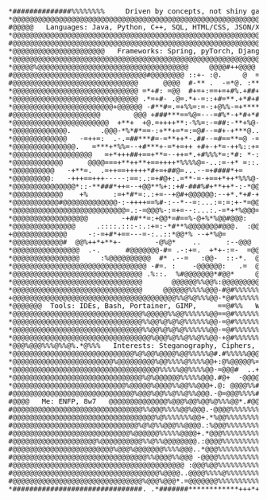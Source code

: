 <pre>
*##############%%%%%%%%     Driven by concepts, not shiny gadgets     %%%######%#########*###******=
*@@@@@@@@@@@@@@@@@@@@@@@@@@@@@@@@@@@@@@@@@@@@@@@@@@@@@@@@@@@@@@@@@@@@@@@@%@@@@@@@@@@@@@@@@@@@@@@@@@*
#@@@@@   Languages: Java, Python, C++, SQL, HTML/CSS, JSON/XML   @@@@@@@@@@@@@@@@@@@@@@@@@@@@@@@@@@*
*@@@@@@@@@@@@@@@@@@@@@@@@@@@@@@@@@@@@@@@@@@@@@@@@@@@@@@@@@@@@@@@@@@@@@@@@%@@@@@@@@@@@@@@@@@@@@@@@@@*  
#@@@@@@@@@@@@@@@@@@@@@@@@@@@@@@@@@@@@@@@@@@@@@@@@@@@@@@@@@@@@@@@@@@@@@%@@@@@@@@@@%@@@@@@@@@@@@@@@@@*
*@@@@@@@@@@@@@@@@@@@@@@   Frameworks: Spring, pyTorch, Django, Bootstrap   @@@@@@@@@@@@%%@@@%@@@@@@*
*@@@@@@@@@@@@@@@@@@@@@@@@@@@@@@@@@@@@@@@@@@@@@@@@@@@@@@@@@@@@@@@@@@@@@@@@%@@@@@@@@@@@@@@@@@@@@@@@@@*  
*@@@@@%@@@@@@@@@@@@@@@@@@@@@@@@@@@@@@@@@@@@     @@@@#++@@@@     @@@%%%@@@@@@@@@@@@@@@@%@@@@@@@@@@@@*
#@@@@@@@@@@@@@@@@@@@@@@@@@@@@@@@@#@@@@@@@@ ::+- :@.     @  ==*+.@@@@@@@@@@@@@@@%%@@%%%%@@@@@@@@@@@@*
#@@@@@@@@@@@@@@@@@@@@@@@@@@@@@@      @@@@  #-** .  -=*@. :**+#-:@@@@@@@@%@@@@@@@@@@@@@@@%%%@%@@@@@@*
*@@@@@@@@@@@@@@@@@@@@@@@@@@@@@@ =*+#: =@@  #+=+:==+=+#%.+##+#+*@@@% @@@@@@@@@@@@@@@%@@@@@@@@@@@@%@@*
*@@@@@@@@@@@@@@@@@@@@@@@@@@@@@@ .*=+#- .@=.*+-=::+#=**.+*#+#*+%+     =    @@%%%@%%@@@@@@%@@%@@@@@@@*
*@@@@@@@@@@@@@@@@@@@@@@@@+@@@@@@ -#**#=.=+%%=:=-:+@%%-=+******-:.-=+-. ..  @@@%%@%@@@@@@@@@@@@%%%@%*
#@@@@@@@@@@@@@@@@@@@@@        @@@ +###***==%@=---=#%*-+*#+*#==.:==--:.-#  @@@@@@@@@@%%%@%%@@@@@@@@@*
*@@@@@@@@@@@@@@@@@@@@@@@  +**+  +@.=++++**:-%%=:-=##:-**+%@-..=---:::++  @@@%@@@@@@%%@@@%@@@%@@@@%@+
*@@@@@@@@@@@@@.       .@@@-*%*#*==-:+**+=*=:=@#--=#+-+***@..:*-+=-:=*:  @@@@@@@@@@@@@@%@%%%%@@@@@@@*
*@@@@@@@@@@@@@   -=++=:  .-.=##***#=-=**++*-.##--=#==**=@ -=+---.:=*  -@@@+.     @@@%%%@@@@@@@@%%@@+
*@@@@@@@@@@@@@@@.   =***+*%%=--+#***+-=*+=++ +#+-+*=-++%::+=-:-:-++. @@:         @@@@@@@@%%@%%@@@@%+
*@@@@@@@@@@@@@@@@@@@   =+*+++##+==+**=--++=*.+#%%%*=:*#: *-:----+- *@    .     @@@@%%@%%%%@@@@%@%@@+
*@@@@@@@@@@@@      @@@@===+**++**+==++++*%%%%@=-..:=-+* =::.::==.=%*= ::    @@@@@@%@%@%@@@@%@@@@@@%+
*@@@@@@@@@@   -+**=.  .=++==+++++*#+=+##@=...--=+####*+=    .+--#*....   *@@@@@%%%%%%%@%%%%@%%%%%%@+
*@@@@@@@@@:   -+++==+++-----:==:.:=+#@+:.=**-=-+==+*++*%%%@-:*%=. ..   @@@@@%%%%%%%%@%%%%%@@@%%@%%@+
*@@@@@@@@@@@@@@@*::-**###*++=--+@@**%+::+#-###%#+**++*-:-*@@@  .::   @@@@%%%%%%@%%%%%%%@%%%@@%@%@@@+
*@@@@@@@@@@@@    +%      :=+*#*=:.:+=--+@#+@@@@@@:--+*.*+#-+: :=. -@@@@@@%%%%%%%%%%%@%%%%%%%%%%%%%%+
*@@@@@@@@@@@#@@@@@@@@@@@@@-:-++++==%#-:--*--=:...:=:=:+-*=@@@-...@@@@@@@@@@@@%%@%%%%%%%@%%@@%%@%%%@+
*@@@@@@@@@@@@@@@@@@@@@@@@@@@=.:-=@@@%-:=+=--:...:.-=*+*%@@@=   -:       . -@@@@%%%%@%%%%%%%%%%@%%%@=
*@@@@@@@@@@@@@@@@@@        -+##**=:+@@*=#==%-@+%*%@@#@@@:    +***#%%@%+:     #@@%%%%%%%%%%%%%%%%@%%=
*@@@@@@@@@@@@@@@     .::::.:::-:.:+=:-*#**%@@@@@@@#@@@.  :@@@@*-.    ..-=+*-  +@%%%%%%%%%%%%@%%%@%%=
+@@@@@@@@@@@@@     -:-=+#*+==---=-:..::*@@*% --+*%@=        ..:#@@@@@%++=:-*@@@@%%%%%@%%%%%%%%%%%%%=
*@@@@@@@@@@@@#  @@%++*+**+-        -@%@*    ..      :--@@@       .@@@@@@@@@@@@@%%%%%%%%%%%%%%%%%@%%=
*@@@@@@@@@@@@@@@@  .-.      #@@@@@@@-#= .-:+=.  +*+-:=-  =@@@.    #@@@%%%%%%%%%%%%%%%%%%@%%%%%%%%%%=
*@@@@@@@@@@@@@@@@     :%@@@@@@@@@@  #* .--=   :@@-  ::-*.  @@@@@@@@@%%%%@%%%%%%%%%%%%%%%%%%%%%%%%%%=
*@@@@@@@@@@@@@@@@@@@@@@@@@@@@@@@@ -#=. :    -@@@@@@:   .=  @@%#%%%%%%%%%%%%%%%%%%%%%%%%%%%%%%%%%%%@=
*@@@@@@@@@@@@@@@@@@@@@@@@@@@@@@@ .%::.  %#@@@@@@@*#@@*     @@%%%%%%%%%%%%%%%%%%@%%%%%%%%%%%%%%%%%%%=
*@@@@@@@@@@@@@@@@@@@@@@@@@@@@@@@       @@@@@@%%@@%:@@@@@@@@@%%%%%%%%%%%%%%%%%%%%%%%%%%@%%%%%%%%%@%%=
*@@@@@@@@@@@@@@@@@@@@@@@@@@@@@@@     @@@@@@%%%%@@@-#@#%%%%%%%%%%%%%%%%%%%%%%%%%%%%%%%%@%%%%%%%%%%%%=
+@@@@@@@@@@@@@@@@@@@@@@@@@@@@@@@@@@@@@@@%%@%@%%%@@-*@#%%%%%%%%%%%%%%%%%%%%%%%%%%%%%%%%%%%%%%%%%%%@%=
*@@@@@@@  Tools: IDEs, Bash, Portainer, GIMP,     ==@#%%   Wireshark, ALM Octane, Confluence   %%%%=
*@@@@@@@@@@@@@@@@@@@@@@@@@@@@@@@%@@@@@%%@@%%%%%%@@==@#%%%%%%%%%%%%%%%%#%######%%%%%%%%%@@%%%%%%%@%%=
*@@@@@@@@@@@@@@@@@@@@@@@@@@@@@@@%%@@%@%@%@%%%%%%@@-=@#%%%%%%%%%#%############%%%%#%%%%%%%%@@%%%%@%%+
*@@@@@@@@@@@@@@@@@@@@@@@@@@@@@@@%%@@%@%@%@%%%%%%@@-=@#%%%%%%%%%#%############%%%%#%%%%%%%%@@%%%%@%%+
*@@@@@@@@@@@@@@@@@@@@@@@@@@@@@@@@@%@@@%@%%@%%@%%@@-+@#%%%%%%%%%#%##########%###%%%%%%%%%%%%%%%%%%%%=
*@@@%@@@%%%@%%@%.*@%%%   Interests: Steganography, Ciphers, OSINT, Audiophile   %##%%#%#%#%%@%%%@%%=
*@@@@@@@@@@@@@@@@@@@@@@@@@@@@@%@%@@%@@@@%@@%%%%%@#.#%%%%%@@@@@@%#######%%%#%#%###%%%%%%%%%%%%%@%@%@=
*@@@@@@@@@@@@@@@@@@@@@@@@%@@@@@@@@@%@@%%%%@%%%%@@+:@%@@@@@%=-==*%%%##%#########%%%%%%%%%%%%%%%%%%%@=
*@@@@@@@@@@@@@@@@@@@@@@@@@@@@@@@@@@@%%%%%@@%%%%@@-=@@@#  ..+%@%**#%#############%%%%%%%%%%%%%%%@@%@=
*@@@@@@@@@@@@@@@@@@@@@@@@@@@@@@@%@%@@@@@@%%%%%@@@.#@+  -@@@@%%%%%%#########%%%%%%%%%%%%%%%%%%%@%%%%+
*@@@@@@@@@@@@@@@@@@@@@@@@@@@%@@@@@%@@@@%%@@%%@@@+.@: @@@@%%################%%%%#%%%%#%%%%%%%%%%@%%@+
#@@@@@@@@@@@@@@@@@@@@@@@@@@@@@%@@@%@@%%@%%@%%@@@.-@=@@@%%%%###########%#%%%%%%%%%%%%#%%%%%%%%%%%%%%+
#@@@@   Me: ENFP, 8w7   @@@@@@@@@@@@@@%@@@%@@%@@%@%%%@@*.#@@@@%%%%%%%%%%%%%%%%%%%#%%%%%%%%%@%%@%%@@+
#@@@@@@@@@@@@@@@@@@@@@@@@@@@@@@@%%@@@%%%%@@%@@@.-@@@@%%%%%%%%%%%%%%%%%%%%###%%%%%%%%%%%%%%%%%%%%%@%+
#@@@@@@@@@@@@@@@@@@@@@@@@@@@@@@@@@@%@%%%%%%%@@+.*%@@%%%%%%%%%%%%#####%%%%%%%%%%%%%##%%%%%%%%%%@@@%%+
#@@@@@@@@@@@@@@@@@@@@@@@@@@@@@@%@%@%%@@@%%@@@@.:%@@@%%%%%%%%%%%%%%%%%%####%%%%%####%%%%%%%%%%%%%%%%+
#@@@@@@@@@@@@@@@@@@@@@@@@@@@@%@@@@@@%%%%%@@@@+.*@@@%%%%%%%%%%%%%%#%#########%##%##%%%%%%%%%%%%%%%@@+
#@@@@@@@@@@@@@@@@@@@@%@@@@@@@@@@%%@%%@@@@@@@@.:@@@@%%%%%%%%%%%%%%%%%#%%#%%%#####%%%%%%%@@@@%%@%@%@@+
#@@@@@@@@@@@@@@@@@@@@@@@@%@@@%@@@@@@@%%%%@@@..*@@@%%%%%%%%%%%%%%%%%%%%%#%%#%%%%%%%%%@%%%%%%%%%@%%%@+
#@@@@@@@@@@@@@@@@@@@@@@@@@@@@@@@@%%@@@@%%@@@ -@@@@%%%%%%%%%%%%%%%%%%%%%%%%%%%%%%%%%@%%%%@@%@%@%%@%%+
#@@@@@@@@@@@@@@@@@@@@@@@@@@@@@@@@@@@@@@@@@ :@@@%@@%%%%%%%%%%%%%%%%%%%%%%%%%%%%%%%%%%%%%%%%@@%%@%%@%+
#@@@@@@@@@@@@@@@@@@@@@@@@@@@@@@@@@@@%@@@@..@@@@%%%%@%%%%%%%%%%%%%%%%%%%%%%%%%%%%%%%%@@%%%%%%@@%@@@%+
#@@@@@@@@@@@@@@@@@@@@@@@@@@@@@@@%@@@%@@@*.=@@@@@@@%%%%%%%%%%%%%%%%%%%%%%%%%%%%%%%%%%%%@%%@%%%%@%%%@+
*###############################. .*#######************+++*+++++++++++++++++++**********+**********=
</pre>

<!--
**gooseyontheloosey/gooseyontheloosey** is a ✨ _special_ ✨ repository because its `README.md` (this file) appears on your GitHub profile.

Here are some ideas to get you started:

- 🔭 I’m currently working on ...
- 🌱 I’m currently learning ...
- 👯 I’m looking to collaborate on ...
- 🤔 I’m looking for help with ...
- 💬 Ask me about ...
- 📫 How to reach me: ...
- 😄 Pronouns: ...
- ⚡ Fun fact: ...
-->
